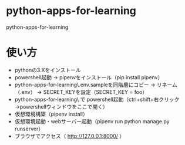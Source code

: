 # python-apps-for-learning
python-apps-for-learning  

# 使い方
* pythonの3.Xをインストール  
* powershell起動 → pipenvをインストール（pip install pipenv）  
* python-apps-for-learning\\.env.sampleを同階層にコピー → リネーム（.env） → SECRET_KEYを設定（SECRET_KEY = foo）  
* python-apps-for-learning\ で powershell起動（ctrl+shift+右クリック→powershellウィンドウをここで開く）  
* 仮想環境構築（pipenv install）  
* 仮想環境起動・webサーバー起動（pipenv run python manage.py runserver）  
* ブラウザでアクセス（ http://127.0.0.1:8000/ ）  